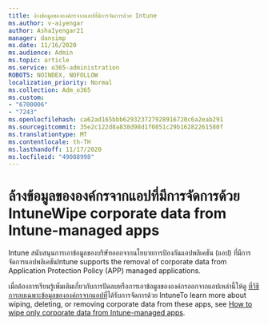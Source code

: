 ```yaml
---
title: ล้างข้อมูลขององค์กรจากแอปที่มีการจัดการด้วย Intune
ms.author: v-aiyengar
author: AshaIyengar21
manager: dansimp
ms.date: 11/16/2020
ms.audience: Admin
ms.topic: article
ms.service: o365-administration
ROBOTS: NOINDEX, NOFOLLOW
localization_priority: Normal
ms.collection: Adm_o365
ms.custom:
- "6700006"
- "7243"
ms.openlocfilehash: ca62ad165bbb629323727928916720c6a2eab291
ms.sourcegitcommit: 35e2c122d8a838d98d1f0851c29b16282261580f
ms.translationtype: MT
ms.contentlocale: th-TH
ms.lasthandoff: 11/17/2020
ms.locfileid: "49088998"
---
```

# <a name="wipe-corporate-data-from-intune-managed-apps"></a><span data-ttu-id="cdf0a-102">ล้างข้อมูลขององค์กรจากแอปที่มีการจัดการด้วย Intune</span><span class="sxs-lookup"><span data-stu-id="cdf0a-102">Wipe corporate data from Intune-managed apps</span></span>

<span data-ttu-id="cdf0a-103">Intune สนับสนุนการเอาข้อมูลของบริษัทออกจากนโยบายการป้องกันแอปพลิเคชัน (แอป) ที่มีการจัดการแอปพลิเคชัน</span><span class="sxs-lookup"><span data-stu-id="cdf0a-103">Intune supports the removal of corporate data from Application Protection Policy (APP) managed applications.</span></span> 

<span data-ttu-id="cdf0a-104">เมื่อต้องการเรียนรู้เพิ่มเติมเกี่ยวกับการปัดลบหรือการเอาข้อมูลขององค์กรออกจากแอปเหล่านี้ให้ดู [ที่วิธีการลบเฉพาะข้อมูลขององค์กรจากแอปที่](https://docs.microsoft.com/mem/intune/apps/apps-selective-wipe)ได้รับการจัดการด้วย Intune</span><span class="sxs-lookup"><span data-stu-id="cdf0a-104">To learn more about wiping, deleting, or removing corporate data from these apps, see [How to wipe only corporate data from Intune-managed apps](https://docs.microsoft.com/mem/intune/apps/apps-selective-wipe).</span></span>
